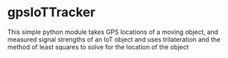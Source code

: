 # gpsIoTTracker
This simple python module takes GPS locations of a moving object, and measured signal strengths of an IoT object and uses trilateration and the method of least squares to solve for the location of the object 
